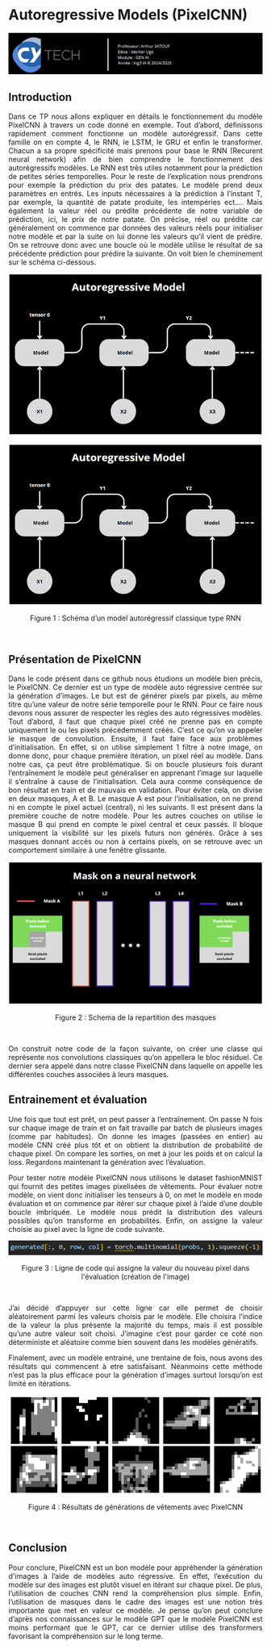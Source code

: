 # Autoregressive Models (PixelCNN)

![Exemple de sortie](./assets/front.png)

## Introduction
<p align="justify">
Dans ce TP nous allons expliquer en détails le fonctionnement du modèle PixelCNN à travers un code donné en exemple. Tout d’abord, définissons rapidement comment fonctionne un modèle autorégressif. Dans cette famille on en compte 4, le RNN, le LSTM, le GRU et enfin le transformer. Chacun a sa propre spécificité mais prenons pour base le RNN (Recurent neural network) afin de bien comprendre le fonctionnement des autorégressifs modèles. Le RNN est très utiles notamment pour la prédiction de petites séries temporelles. Pour le reste de l’explication nous prendrons pour exemple la prédiction du prix des patates. Le modèle prend deux paramètres en entrés. Les inputs nécessaires à la prédiction à l’instant T, par exemple, la quantité de patate produite, les intempéries ect…. Mais également la valeur réel ou prédite précédente de notre variable de prédiction, ici, le prix de notre patate. On précise, réel ou prédite car généralement on commence par données des valeurs réels pour initialiser notre modèle et par la suite on lui donne les valeurs qu’il vient de prédire. On se retrouve donc avec une boucle où le modèle utilise le résultat de sa précédente prédiction pour prédire la suivante. On voit bien le cheminement sur le schéma ci-dessous.

</p>

<p align="center">
  <img src="./assets/autoregressive.png" />
</p>

![Exemple de sortie](./assets/autoregressive.png)

<p align="center">
  Figure 1 : Schéma d’un model autorégressif classique type RNN
</p>
<br>

## Présentation de PixelCNN

<p align="justify">
Dans le code présent dans ce github nous étudions un modèle bien précis, le PixelCNN. Ce dernier est un type de modèle auto régressive centrée sur la génération d’images. Le but est de générer pixels par pixels, au même titre qu’une valeur de notre série temporelle pour le RNN. Pour ce faire nous devons nous assurer de respecter les règles des auto régressives modèles. Tout d’abord, il faut que chaque pixel créé ne prenne pas en compte uniquement le ou les pixels précédemment créés. C’est ce qu’on va appeler le masque de convolution. Ensuite, il faut faire face aux problèmes d’initialisation. En effet, si on utilise simplement 1 filtre à notre image, on donne donc, pour chaque première itération, un pixel réel au modèle. Dans notre cas, ça peut être problématique. Si on boucle plusieurs fois durant l’entraînement le modèle peut généraliser en apprenant l’image sur laquelle il s’entraîne à cause de l’initialisation. Cela aura comme conséquence de bon résultat en train et de mauvais en validation. Pour éviter cela, on divise en deux masques, A et B. Le masque A est pour l’initialisation, on ne prend ni en compte le pixel actuel (central), ni les suivants. Il est présent dans la première couche de notre modèle. Pour les autres couches on utilise le masque B qui prend en compte le pixel central et ceux passés. Il bloque uniquement la visibilité sur les pixels futurs non générés. Grâce à ses masques donnant accès ou non à certains pixels, on se retrouve avec un comportement similaire à une fenêtre glissante.
</p>

![Exemple de sortie](./assets/masques.png)

<p align="center">
Figure 2 : Schema de la repartition des masques
</p>
<br>


<p align="justify">
On construit notre code de la façon suivante, on créer une classe qui représente nos convolutions classiques qu’on appellera le bloc résiduel. Ce dernier sera appelé dans notre classe PixelCNN dans laquelle on appelle les différentes couches associées à leurs masques. 
</p>

## Entrainement et évaluation

<p align="justify">
Une fois que tout est prêt, on peut passer à l’entraînement. On passe N fois sur chaque image de train et on fait travaille par batch de plusieurs images (comme par habitudes). On donne les images (passées en entier) au modèle CNN créé plus tôt et on obtient la distribution de probabilité de chaque pixel. On compare les sorties, on met à jour les poids et on calcul la loss. Regardons maintenant la génération avec l’évaluation.
</p>
<p align="justify">
Pour tester notre modèle PixelCNN nous utilisons le dataset fashionMNIST qui fournit des petites images pixelisées de vêtements. Pour évaluer notre modèle, on vient donc initialiser les tenseurs à 0, on met le modèle en mode évaluation et on commence par itérer sur chaque pixel à l’aide d’une double boucle imbriquée. Le modèle nous prédit la distribution des valeurs possibles qu’on transforme en probabilités. Enfin, on assigne la valeur choisie au pixel avec la ligne de code suivante.
</p>

![Exemple de sortie](./assets/code.png)

<p align="center">
Figure 3 : Ligne de code qui assigne la valeur du nouveau pixel dans l'évaluation (création de l'image)
</p>
<br>

<p align="justify">
J’ai décidé d’appuyer sur cette ligne car elle permet de choisir aléatoirement parmi les valeurs choisis par le modèle. Elle choisira l’indice de la valeur la plus présente la majorité du temps, mais il est possible qu’une autre valeur soit choisi. J’imagine c’est pour garder ce coté non déterministe et aléatoire comme bien souvent dans les modèles génératifs.
</p>
<p align="justify">
Finalement, avec un modèle entrainé, une trentaine de fois, nous avons des résultats qui commencent à etre satisfaisant. Néanmoins cette méthode n’est pas la plus efficace pour la génération d’images surtout lorsqu’on est limité en itérations.
</p>

![Exemple de sortie](./assets/resultats.png)

<p align="center">
Figure 4 : Résultats de générations de vêtements avec PixelCNN
</p>
<br>

## Conclusion

<p align="justify">
Pour conclure, PixelCNN est un bon modèle pour appréhender la génération d'images à l’aide de modèles auto régressive. En effet, l’exécution du modèle sur des images est plutôt visuel en itérant sur chaque pixel. De plus, l’utilisation de couches CNN rend la compréhension plus simple. Enfin, l’utilisation de masques dans le cadre des images est une notion très importante que met en valeur ce modèle. Je pense qu’on peut conclure d’après nos connaissances sur le modèle GPT que le modèle PixelCNN est moins performant que le GPT, car ce dernier utilise des transformers favorisant la compréhension sur le long terme.
</p>









